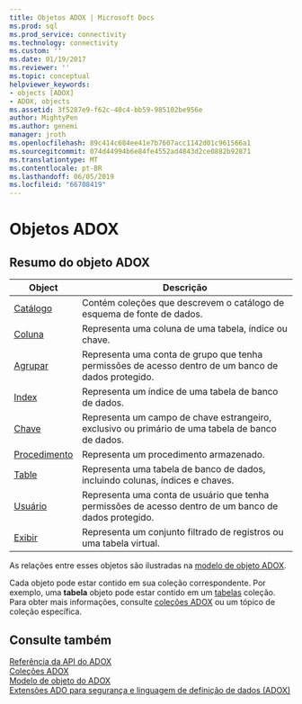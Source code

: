 ```yaml
---
title: Objetos ADOX | Microsoft Docs
ms.prod: sql
ms.prod_service: connectivity
ms.technology: connectivity
ms.custom: ''
ms.date: 01/19/2017
ms.reviewer: ''
ms.topic: conceptual
helpviewer_keywords:
- objects [ADOX]
- ADOX, objects
ms.assetid: 3f5287e9-f62c-40c4-bb59-985102be956e
author: MightyPen
ms.author: genemi
manager: jroth
ms.openlocfilehash: 89c414c684ee41e7b7607acc1142d01c961566a1
ms.sourcegitcommit: 074d44994b6e84fe4552ad4843d2ce0882b92871
ms.translationtype: MT
ms.contentlocale: pt-BR
ms.lasthandoff: 06/05/2019
ms.locfileid: "66708419"
---
```

# <a name="adox-objects"></a>Objetos ADOX
## <a name="adox-object-summary"></a>Resumo do objeto ADOX  
  
|Object|Descrição|  
|------------|-----------------|  
|[Catálogo](../../../ado/reference/adox-api/catalog-object-adox.md)|Contém coleções que descrevem o catálogo de esquema de fonte de dados.|  
|[Coluna](../../../ado/reference/adox-api/column-object-adox.md)|Representa uma coluna de uma tabela, índice ou chave.|  
|[Agrupar](../../../ado/reference/adox-api/group-object-adox.md)|Representa uma conta de grupo que tenha permissões de acesso dentro de um banco de dados protegido.|  
|[Index](../../../ado/reference/adox-api/index-object-adox.md)|Representa um índice de uma tabela de banco de dados.|  
|[Chave](../../../ado/reference/adox-api/key-object-adox.md)|Representa um campo de chave estrangeiro, exclusivo ou primário de uma tabela de banco de dados.|  
|[Procedimento](../../../ado/reference/adox-api/procedure-object-adox.md)|Representa um procedimento armazenado.|  
|[Table](../../../ado/reference/adox-api/table-object-adox.md)|Representa uma tabela de banco de dados, incluindo colunas, índices e chaves.|  
|[Usuário](../../../ado/reference/adox-api/user-object-adox.md)|Representa uma conta de usuário que tenha permissões de acesso dentro de um banco de dados protegido.|  
|[Exibir](../../../ado/reference/adox-api/view-object-adox.md)|Representa um conjunto filtrado de registros ou uma tabela virtual.|  
  
 As relações entre esses objetos são ilustradas na [modelo de objeto ADOX](../../../ado/reference/adox-api/adox-object-model.md).  
  
 Cada objeto pode estar contido em sua coleção correspondente. Por exemplo, uma **tabela** objeto pode estar contido em um [tabelas](../../../ado/reference/adox-api/tables-collection-adox.md) coleção. Para obter mais informações, consulte [coleções ADOX](../../../ado/reference/adox-api/adox-collections.md) ou um tópico de coleção específica.  
  
## <a name="see-also"></a>Consulte também  
 [Referência da API do ADOX](../../../ado/reference/adox-api/adox-api-reference.md)   
 [Coleções ADOX](../../../ado/reference/adox-api/adox-collections.md)   
 [Modelo de objeto do ADOX](../../../ado/reference/adox-api/adox-object-model.md)   
 [Extensões ADO para segurança e linguagem de definição de dados (ADOX)](../../../ado/guide/extensions/ado-extensions-for-data-definition-language-and-security-adox.md)
